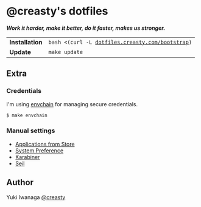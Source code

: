 @creasty's dotfiles
===================

***Work it harder, make it better, do it faster, makes us stronger.***

<table style="border:none;">
  <tr style="border:none;">
    <td style="border:none;"><strong>Installation</strong></td>
    <td style="border:none;"><code>bash <(curl -L <a href="http://dotfiles.creasty.com/bootstrap">dotfiles.creasty.com/bootstrap</a>)</code></td>
  </tr>
  <tr style="border:none;">
    <td style="border:none;"><strong>Update</strong></td>
    <td style="border:none;"><code>make update</code></td>
  </tr>
</table>


Extra
-----

### Credentials

I'm using [envchain](https://github.com/sorah/envchain) for managing secure credentials.

```sh
$ make envchain
```

### Manual settings

- [Applications from Store](./docs/apps_from_store.md)
- [System Preference](./docs/system_preference.md)
- [Karabiner](./docs/karabiner.md)
- [Seil](./docs/seil.md)


Author
------

Yuki Iwanaga [@creasty](https://github.com/creasty)
